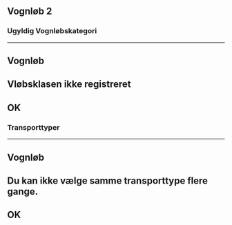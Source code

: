 ## Vognløb 2
### Ugyldig Vognløbskategori
---------------------------
Vognløb
---------------------------
Vløbsklasen ikke registreret
---------------------------
OK   
---------------------------

### Transporttyper
---------------------------
Vognløb
---------------------------
Du kan ikke vælge samme transporttype flere gange.
---------------------------
OK   
---------------------------
